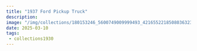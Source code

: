 ```yaml
---
title: "1937 Ford Pickup Truck"
description: 
image: "/img/collections/180153246_5600749009999493_4216552218508036323_n_2022-03-22-181041_kmai.webp"
date: 2025-03-10
tags: 
 - collections1930
---
```


